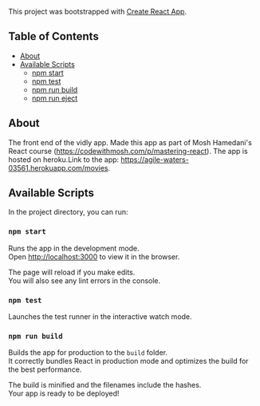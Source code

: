 This project was bootstrapped with [Create React App](https://github.com/facebookincubator/create-react-app).



## Table of Contents

- [About](#about)
- [Available Scripts](#available-scripts)
  - [npm start](#npm-start)
  - [npm test](#npm-test)
  - [npm run build](#npm-run-build)
  - [npm run eject](#npm-run-eject)

## About
The front end of the vidly app. Made this app as part of Mosh Hamedani's React course (https://codewithmosh.com/p/mastering-react).
The app is hosted on heroku.Link to the app: https://agile-waters-03561.herokuapp.com/movies.
## Available Scripts

In the project directory, you can run:

### `npm start`

Runs the app in the development mode.<br>
Open [http://localhost:3000](http://localhost:3000) to view it in the browser.

The page will reload if you make edits.<br>
You will also see any lint errors in the console.

### `npm test`

Launches the test runner in the interactive watch mode.<br>

### `npm run build`

Builds the app for production to the `build` folder.<br>
It correctly bundles React in production mode and optimizes the build for the best performance.

The build is minified and the filenames include the hashes.<br>
Your app is ready to be deployed!


